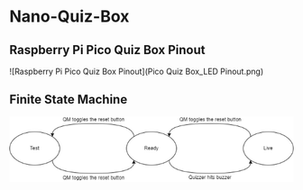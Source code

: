 # Nano-Quiz-Box

## Raspberry Pi Pico Quiz Box Pinout
![Raspberry Pi Pico Quiz Box Pinout](Pico Quiz Box_LED Pinout.png)

## Finite State Machine
![Finite State Machine](state_machine.png)
